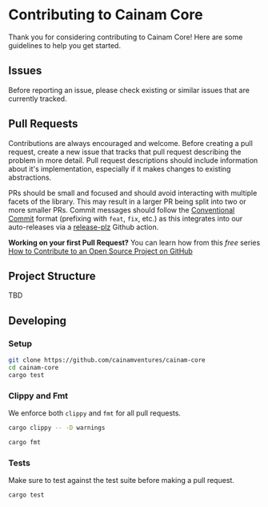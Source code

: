 # Contributing to Cainam Core

Thank you for considering contributing to Cainam Core! Here are some guidelines to help you get started.

## Issues

Before reporting an issue, please check existing or similar issues that are currently tracked.

## Pull Requests

Contributions are always encouraged and welcome. Before creating a pull request, create a new issue that tracks that pull request describing the problem in more detail. Pull request descriptions should include information about it's implementation, especially if it makes changes to existing abstractions.

PRs should be small and focused and should avoid interacting with multiple facets of the library. This may result in a larger PR being split into two or more smaller PRs. Commit messages should follow the [Conventional Commit](conventionalcommits.org/en/v1.0.0) format (prefixing with `feat`, `fix`, etc.) as this integrates into our auto-releases via a [release-plz](https://github.com/MarcoIeni/release-plz) Github action.

**Working on your first Pull Request?** You can learn how from this *free* series [How to Contribute to an Open Source Project on GitHub](https://kcd.im/pull-request)

## Project Structure

TBD

## Developing

### Setup

```bash
git clone https://github.com/cainamventures/cainam-core
cd cainam-core
cargo test
```

### Clippy and Fmt

We enforce both `clippy` and `fmt` for all pull requests.

```bash
cargo clippy -- -D warnings
```

```bash
cargo fmt
```

### Tests

Make sure to test against the test suite before making a pull request.

```bash
cargo test
```
